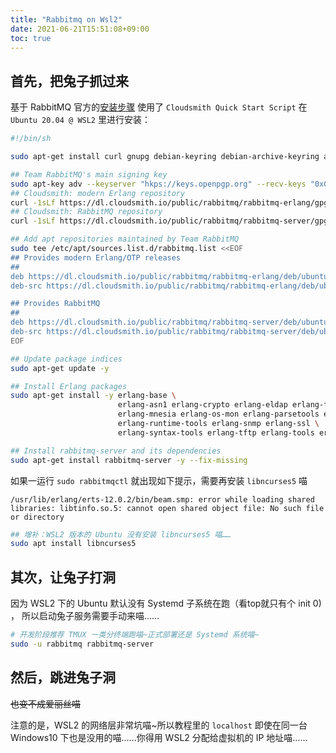 ```yaml
---
title: "Rabbitmq on Wsl2"
date: 2021-06-21T15:51:08+09:00
toc: true
---
```


## 首先，把兔子抓过来

基于 RabbitMQ 官方的[安装步骤](https://www.rabbitmq.com/install-debian.html#apt-quick-start-cloudsmith) 使用了 `Cloudsmith Quick Start Script` 在 `Ubuntu 20.04 @ WSL2` 里进行安装：

```sh
#!/bin/sh

sudo apt-get install curl gnupg debian-keyring debian-archive-keyring apt-transport-https -y

## Team RabbitMQ's main signing key
sudo apt-key adv --keyserver "hkps://keys.openpgp.org" --recv-keys "0x0A9AF2115F4687BD29803A206B73A36E6026DFCA"
## Cloudsmith: modern Erlang repository
curl -1sLf https://dl.cloudsmith.io/public/rabbitmq/rabbitmq-erlang/gpg.E495BB49CC4BBE5B.key | sudo apt-key add -
## Cloudsmith: RabbitMQ repository
curl -1sLf https://dl.cloudsmith.io/public/rabbitmq/rabbitmq-server/gpg.9F4587F226208342.key | sudo apt-key add -

## Add apt repositories maintained by Team RabbitMQ
sudo tee /etc/apt/sources.list.d/rabbitmq.list <<EOF
## Provides modern Erlang/OTP releases
##
deb https://dl.cloudsmith.io/public/rabbitmq/rabbitmq-erlang/deb/ubuntu bionic main
deb-src https://dl.cloudsmith.io/public/rabbitmq/rabbitmq-erlang/deb/ubuntu bionic main

## Provides RabbitMQ
##
deb https://dl.cloudsmith.io/public/rabbitmq/rabbitmq-server/deb/ubuntu bionic main
deb-src https://dl.cloudsmith.io/public/rabbitmq/rabbitmq-server/deb/ubuntu bionic main
EOF

## Update package indices
sudo apt-get update -y

## Install Erlang packages
sudo apt-get install -y erlang-base \
                        erlang-asn1 erlang-crypto erlang-eldap erlang-ftp erlang-inets \
                        erlang-mnesia erlang-os-mon erlang-parsetools erlang-public-key \
                        erlang-runtime-tools erlang-snmp erlang-ssl \
                        erlang-syntax-tools erlang-tftp erlang-tools erlang-xmerl

## Install rabbitmq-server and its dependencies
sudo apt-get install rabbitmq-server -y --fix-missing
```

如果一运行 `sudo rabbitmqctl` 就出现如下提示，需要再安装 `libncurses5` 喵

    /usr/lib/erlang/erts-12.0.2/bin/beam.smp: error while loading shared libraries: libtinfo.so.5: cannot open shared object file: No such file or directory

```sh
## 增补：WSL2 版本的 Ubuntu 没有安装 libncurses5 喵……
sudo apt install libncurses5
```

## 其次，让兔子打洞

因为 WSL2 下的 Ubuntu 默认没有 Systemd 子系统在跑（看top就只有个 init 0) ， 所以启动兔子服务需要手动来喵……

```sh
# 开发阶段推荐 TMUX 一类分终端跑喵~正式部署还是 Systemd 系统喵~
sudo -u rabbitmq rabbitmq-server
```

## 然后，跳进兔子洞

~~也变不成爱丽丝喵~~

注意的是，WSL2 的网络层非常坑喵~所以教程里的 `localhost` 即使在同一台 Windows10 下也是没用的喵……你得用 WSL2 分配给虚拟机的 IP 地址喵……